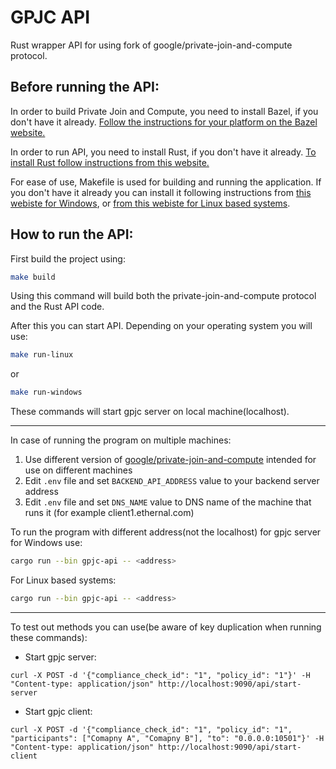 # GPJC API

Rust wrapper API for using fork of google/private-join-and-compute protocol.

## Before running the API:

In order to build Private Join and Compute, you need to install Bazel, if you
don't have it already.
[Follow the instructions for your platform on the Bazel website.](https://docs.bazel.build/versions/master/install.html)

In order to run API, you need to install Rust, if you don't have it already.
[To install Rust follow instructions from this website.](https://www.rust-lang.org/tools/install)

For ease of use, Makefile is used for building and running the application. If you don't have it already you can install it following instructions from [this webiste for Windows](https://gnuwin32.sourceforge.net/packages/make.htm), or [from this webiste for Linux based systems](https://www.gnu.org/software/make/).

## How to run the API:

First build the project using:
```bash
make build
```
Using this command will build both the private-join-and-compute protocol and the Rust API code.

After this you can start API. Depending on your operating system you will use:
```bash
make run-linux
```
or
```bash
make run-windows
```

These commands will start gpjc server on local machine(localhost).

---

In case of running the program on multiple machines:

1. Use different version of [google/private-join-and-compute](https://github.com/Ethernal-Tech/private-join-and-compute/tree/multiple-machines) intended for use on different machines
2. Edit `.env` file and set `BACKEND_API_ADDRESS` value to your backend server address
3. Edit `.env` file and set `DNS_NAME` value to DNS name of the machine that runs it (for example client1.ethernal.com) 

To run the program with different address(not the localhost) for gpjc server for Windows use:
```bash
cargo run --bin gpjc-api -- <address>
```
For Linux based systems:
```bash
cargo run --bin gpjc-api -- <address>
```

---

To test out methods you can use(be aware of key duplication when running these commands):
- Start gpjc server:
```shell
curl -X POST -d '{"compliance_check_id": "1", "policy_id": "1"}' -H "Content-type: application/json" http://localhost:9090/api/start-server
```
- Start gpjc client:
```shell
curl -X POST -d '{"compliance_check_id": "1", "policy_id": "1", "participants": ["Comapny A", "Comapny B"], "to": "0.0.0.0:10501"}' -H "Content-type: application/json" http://localhost:9090/api/start-client
```

